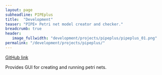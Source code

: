```yaml
---
layout: page
subheadline: PIPEplus
title:  "Development"
teaser: "PIPE+ Petri net model creator and checker."
breadcrumb: true
header:
   image_fullwidth: "development/projects/pipeplus/pipeplus_01.png"
permalink: "/development/projects/pipeplus/"
---
```


[GitHub link](https://github.com/SZanlongo/PIPEplus)

Provides GUI for creating and running petri nets.
